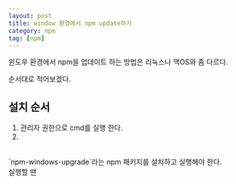 ```yaml
---
layout: post
title: window 환경에서 npm update하기 
category: npm
tag: [npm] 
---
```


윈도우 환경에서 npm을 업데이트 하는 방법은 리눅스나 맥OS와 좀 다르다. 

순서대로 적어보겠다.

## 설치 순서
1. 관리자 권한으로 cmd를 실행 한다.
2. 

<br> 
`npm-windows-upgrade`라는 npm 패키지를 설치하고 실행해야 한다.<br>
실행할 땐 




